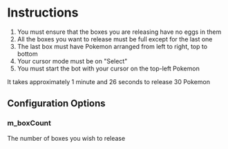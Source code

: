 # Instructions

1. You must ensure that the boxes you are releasing have no eggs in them
2. All the boxes you want to release must be full except for the last one
3. The last box must have Pokemon arranged from left to right, top to bottom
4. Your cursor mode must be on "Select"
5. You must start the bot with your cursor on the top-left Pokemon

It takes approximately 1 minute and 26 seconds to release 30 Pokemon

## Configuration Options

### m_boxCount
The number of boxes you wish to release
